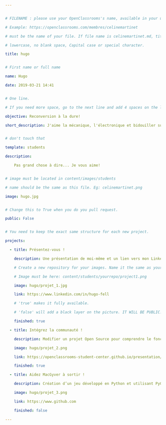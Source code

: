 ```yaml
---


# FILENAME : please use your OpenClassrooms's name, available in your url.

# Example: https://openclassrooms.com/membres/celinemartinet

# must be the name of your file. If file name is celinemartinet.md, title is celinemartinet.

# lowercase, no blank space, Capital case or special character.

title: hugo


# First name or full name

name: Hugo

date: 2019-03-21 14:41


# One line.

# If you need more space, go to the next line and add 4 spaces on the left, as in 'description'.

objective: Reconversion à la dure!

short_description: J'aime la mécanique, l'électronique et bidouiller sur Debian.


# don't touch that

template: students

description:

    Pas grand chose à dire... Je vous aime!


# image must be located in content/images/students

# name should be the same as this file. Eg: celinemartinet.png

image: hugo.jpg


# Change this to True when you do you pull request.

public: False


# You need to keep the exact same structure for each new project.

projects:

  - title: Présentez-vous !

    description: Une présentation de moi-même et un lien vers mon LinkedIn.

    # Create a new repository for your images. Name it the same as your nickname and profile picture.

    # Image must be here: content/students/yourrepo/project1.png

    image: hugo/projet_1.jpg

    link: https://www.linkedin.com/in/hugo-fell

    # 'true' makes it fully available.

    # 'false' will add a black layer on the picture. IT WILL BE PUBLIC!

    finished: true

  - title: Intégrez la communauté !

    description: Modifier un projet Open Source pour comprendre le fonctionnement de Git, de Github et des pull requests.

    image: hugo/projet_2.png

    link: https://openclassrooms-student-center.github.io/presentation/students/hugo.html

    finished: true

  - title: Aidez MacGyver à sortir !

    description: Création d’un jeu développé en Python et utilisant PyGame.

    image: hugo/projet_3.png

    link: https://www.github.com

    finished: false

---
```

